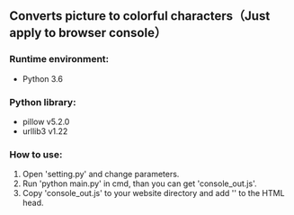 ## Converts picture to colorful characters（Just apply to browser console）
### Runtime environment:
* Python 3.6
### Python library:
* pillow v5.2.0
* urllib3 v1.22
### How to use:
1. Open 'setting.py' and change parameters.
2. Run 'python main.py' in cmd, than you can get 'console_out.js'.
3. Copy 'console_out.js' to your website directory and add '<script type="text/javascript" src="js/console_out.js">console_out();</script>' to the HTML head.
